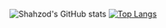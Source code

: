![Shahzod's GitHub stats](https://github-readme-stats.vercel.app/api?username=Shahzod222&show_icons=true&theme=material-palenight)
[![Top Langs](https://github-readme-stats.vercel.app/api/top-langs/?username=Shahzod222&&layout=compact)](https://github.com/anuraghazra/github-readme-stats)
